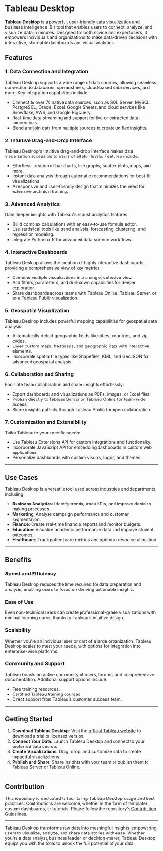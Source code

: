 # Tableau Desktop

**Tableau Desktop** is a powerful, user-friendly data visualization and business intelligence (BI) tool that enables users to connect, analyze, and visualize data in minutes. Designed for both novice and expert users, it empowers individuals and organizations to make data-driven decisions with interactive, shareable dashboards and visual analytics.

## Features

### 1. **Data Connection and Integration**

Tableau Desktop supports a wide range of data sources, allowing seamless connection to databases, spreadsheets, cloud-based data services, and more. Key integration capabilities include:

- Connect to over 70 native data sources, such as SQL Server, MySQL, PostgreSQL, Oracle, Excel, Google Sheets, and cloud services like Snowflake, AWS, and Google BigQuery.
- Real-time data streaming and support for live or extracted data connections.
- Blend and join data from multiple sources to create unified insights.

### 2. **Intuitive Drag-and-Drop Interface**

Tableau Desktop's intuitive drag-and-drop interface makes data visualization accessible to users of all skill levels. Features include:

- Effortless creation of bar charts, line graphs, scatter plots, maps, and more.
- Instant data analysis through automatic recommendations for best-fit visualizations.
- A responsive and user-friendly design that minimizes the need for extensive technical training.

### 3. **Advanced Analytics**

Gain deeper insights with Tableau's robust analytics features:

- Build complex calculations with an easy-to-use formula editor.
- Use statistical tools like trend analysis, forecasting, clustering, and regression modeling.
- Integrate Python or R for advanced data science workflows.

### 4. **Interactive Dashboards**

Tableau Desktop allows the creation of highly interactive dashboards, providing a comprehensive view of key metrics:

- Combine multiple visualizations into a single, cohesive view.
- Add filters, parameters, and drill-down capabilities for deeper exploration.
- Share dashboards across teams with Tableau Online, Tableau Server, or as a Tableau Public visualization.

### 5. **Geospatial Visualization**

Tableau Desktop includes powerful mapping capabilities for geospatial data analysis:

- Automatically detect geographic fields like cities, countries, and zip codes.
- Layer custom maps, heatmaps, and geographic data with interactive elements.
- Incorporate spatial file types like Shapefiles, KML, and GeoJSON for advanced geospatial analysis.

### 6. **Collaboration and Sharing**

Facilitate team collaboration and share insights effortlessly:

- Export dashboards and visualizations as PDFs, images, or Excel files.
- Publish directly to Tableau Server or Tableau Online for team-wide access.
- Share insights publicly through Tableau Public for open collaboration.

### 7. **Customization and Extensibility**

Tailor Tableau to your specific needs:

- Use Tableau Extensions API for custom integrations and functionality.
- Incorporate JavaScript API for embedding dashboards in custom web applications.
- Personalize dashboards with custom visuals, logos, and themes.

---

## Use Cases

Tableau Desktop is a versatile tool used across industries and departments, including:

- **Business Analytics**: Identify trends, track KPIs, and improve decision-making processes.
- **Marketing**: Analyze campaign performance and customer segmentation.
- **Finance**: Create real-time financial reports and monitor budgets.
- **Education**: Visualize academic performance data and improve student outcomes.
- **Healthcare**: Track patient care metrics and optimize resource allocation.

---

## Benefits

### **Speed and Efficiency**

Tableau Desktop reduces the time required for data preparation and analysis, enabling users to focus on deriving actionable insights.

### **Ease of Use**

Even non-technical users can create professional-grade visualizations with minimal learning curve, thanks to Tableau’s intuitive design.

### **Scalability**

Whether you're an individual user or part of a large organization, Tableau Desktop scales to meet your needs, with options for integration into enterprise-wide platforms.

### **Community and Support**

Tableau boasts an active community of users, forums, and comprehensive documentation. Additional support options include:

- Free training resources.
- Certified Tableau training courses.
- Direct support from Tableau’s customer success team.

---

## Getting Started

1. **Download Tableau Desktop**: Visit the [official Tableau website](https://www.tableau.com/) to download a trial or licensed version.
2. **Connect Your Data**: Launch Tableau Desktop and connect to your preferred data source.
3. **Create Visualizations**: Drag, drop, and customize data to create impactful visualizations.
4. **Publish and Share**: Share insights with your team or publish them to Tableau Server or Tableau Online.

---

## Contribution

This repository is dedicated to facilitating Tableau Desktop usage and best practices. Contributions are welcome, whether in the form of templates, custom dashboards, or tutorials. Please follow the repository's [Contribution Guidelines](CONTRIBUTING.md).

---

Tableau Desktop transforms raw data into meaningful insights, empowering users to visualize, analyze, and share data stories with ease. Whether you're a data analyst, business leader, or decision-maker, Tableau Desktop equips you with the tools to unlock the full potential of your data.
